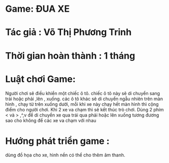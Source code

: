 # Game: ĐUA XE
# Tác giả : Võ Thị Phương Trinh
# Thời gian hoàn thành : 1 tháng
# Luật chơi Game:
  Người chơi sẽ điều khiển một chiếc ô tô. chiếc ô tô này sẽ di chuyển sang trái hoặc phải ,lên , xuống.
  các ô tô khác sẽ di chuyển ngẫu nhiên trên màn hình , chạy từ trên xuống dưới, mỗi khi xe này chạy hết màn hình thì cộng điểm cho người chơi.
  Khi 2 xe va chạm thì sẽ kết thúc trò chơi.
  Dùng 2 phím < và > ,^,v để di chuyển xe qua trái qua phải hoặc lên xuống tương đương sao cho không để các xe va chạm với nhau
# Hướng phát triển game :
  dùng đồ họa cho xe, hình nền có thể cho thêm âm thanh.
